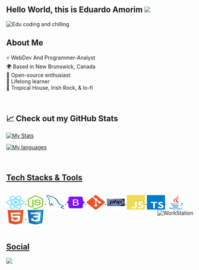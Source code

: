 ## Hello World, this is Eduardo Amorim  <img height="30" src="https://camo.githubusercontent.com/e8e7b06ecf583bc040eb60e44eb5b8e0ecc5421320a92929ce21522dbc34c891/68747470733a2f2f6d656469612e67697068792e636f6d2f6d656469612f6876524a434c467a6361737252346961377a2f67697068792e676966">

<img src="https://camo.githubusercontent.com/5dc6ee33381917e41fc9c4951799268998f11a9b864399bf79a0842e4f9b194d/68747470733a2f2f692e696d6775722e636f6d2f315a76566b44632e676966" alt="Edu coding and chilling">

<br/>

## About Me

⚡ WebDev And Programmer-Analyst
<br/>🌍 Based in New Brunswick, Canada
<br/>🧱 Open-source enthusiast
<br/>🌱 Lifelong learner
<br/>🎵 Tropical House, Irish Rock, & lo-fi

  <br/>

## &#x1f4c8; Check out my GitHub Stats
<div>
  <a href="https://github.com/Edu-Amorim">
  <img height="180em" width="40%" src="https://github-readme-stats.vercel.app/api?username=Edu-Amorim&show_icons=true&theme=dracula&include_all_commits=true&count_private=true" alt="My Stats"/>

[//]: # (  <a href="https://github.com/denvercoder1/github-readme-streak-stats"><img height="145em" src="https://github-readme-streak-stats.herokuapp.com/?user=Edu-Amorim&theme=dracula&hide_border=true"></a>&nbsp;)
  <img height="180em" src="https://github-readme-stats.vercel.app/api/top-langs/?username=Edu-Amorim&layout=compact&langs_count=7&theme=dracula" alt="My languages"/>

</div>

<br/>

##  Tech Stacks & Tools

<div style="display: inline_block"><br>
  <img align="center" alt="React" height="40" width="50" src="https://raw.githubusercontent.com/devicons/devicon/master/icons/react/react-original.svg">
  <img align="center" alt="Node" height="40" width="50" src="https://raw.githubusercontent.com/devicons/devicon/master/icons/nodejs/nodejs-original.svg">
  <img align="center" alt="MySQL" height="40" width="50" src="https://raw.githubusercontent.com/devicons/devicon/master/icons/mysql/mysql-original.svg">
  <img align="center" alt="Bootstrap" height="40" width="50" src="https://raw.githubusercontent.com/devicons/devicon/master/icons/bootstrap/bootstrap-original.svg">
  <img align="center" alt="Git" height="40" width="50" src="https://raw.githubusercontent.com/devicons/devicon/master/icons/git/git-original.svg">
  <img align="center" alt="Git" height="40" width="50" src="https://raw.githubusercontent.com/devicons/devicon/master/icons/php/php-original.svg">
  <img align="center" alt="Js" height="40" width="50" src="https://raw.githubusercontent.com/devicons/devicon/master/icons/javascript/javascript-plain.svg">
  <img align="center" alt="Ts" height="40" width="50" src="https://raw.githubusercontent.com/devicons/devicon/master/icons/typescript/typescript-plain.svg">
  <img align="center" alt="Java" height="40" width="50" src="https://raw.githubusercontent.com/devicons/devicon/master/icons/java/java-original.svg">
  <img align="center" alt="HTML" height="40" width="50" src="https://raw.githubusercontent.com/devicons/devicon/master/icons/html5/html5-original.svg">
  <img align="center" alt="CSS" height="40" width="50" src="https://raw.githubusercontent.com/devicons/devicon/master/icons/css3/css3-original.svg">
  <img align="right" alt="WorkStation" src="https://raw.githubusercontent.com/MicaelliMedeiros/micaellimedeiros/master/image/computer-illustration.png" height="150">
</div>
  
  <br/>

## Social
  
<div>
  <a href="https://www.linkedin.com/in/eduardo-amorim-811a6b222/" target="_blank"><img src="https://img.shields.io/badge/-LinkedIn-%230077B5?style=for-the-badge&logo=linkedin&logoColor=white" target="_blank"></a>
</div>
